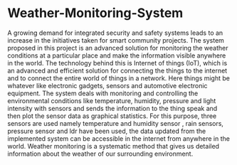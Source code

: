 # Weather-Monitoring-System

A growing demand for integrated security and safety systems leads to an increase in the initiatives taken for smart community projects.
The system proposed in this project is an advanced solution for monitoring the weather conditions at a particular place and make the information visible anywhere in the world. 
The technology behind this is Internet of things (IoT), which is an advanced and efficient solution for connecting the things to the internet and to connect the entire world of things in a network.
Here things might be whatever like electronic gadgets, sensors and automotive electronic equipment. The system deals with monitoring and controlling the environmental conditions like temperature, humidity, pressure and light intensity with sensors and sends the information to the thing speak and then plot the sensor data as graphical statistics.
For this purpose, three sensors are used namely temperature and humidity sensor , rain sensors, pressure sensor and ldr have been used, the data updated from the implemented system can be accessible in the internet from anywhere in the world. Weather monitoring is a systematic method that gives us detailed information about the weather of our surrounding environment.
